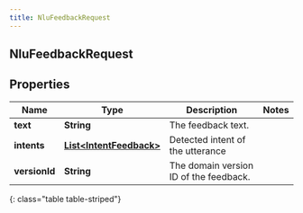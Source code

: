 ```yaml
---
title: NluFeedbackRequest
---
```


## NluFeedbackRequest

## Properties

| Name          | Type                                                                     | Description                            | Notes |
| ------------- | ------------------------------------------------------------------------ | -------------------------------------- | ----- |
| **text**      | <!----><!---->**String**<!---->                                          | The feedback text.                     |       |
| **intents**   | <!----><!---->[**List&lt;IntentFeedback&gt;**](IntentFeedback.md)<!----> | Detected intent of the utterance       |       |
| **versionId** | <!----><!---->**String**<!---->                                          | The domain version ID of the feedback. |       |

{: class="table table-striped"}
